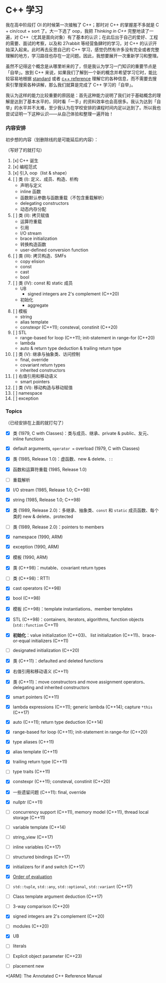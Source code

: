 # C++ 学习

我在高中阶段打 OI 的时候第一次接触了 C++；那时对 C++ 的掌握差不多就是 C + cin/cout + sort 了。大一下选了 oop，我把 _Thinking in C++_ 完整地读了一遍，对 C++（尤其是面向对象）有了基本的认识；在此后出于自己的爱好、工程的需要、面试的考察，以及和 27rabbit 等经营鱼肆时的学习，对 C++ 的认识开始深入起来。此时再去反思自己的 C++ 学习，感觉仍然有许多没有完全或者完整理解的地方，学习路径也存在一定问题。因此，我想要展开一次重新学习和整理。

虽然不记得这个概念是从哪里听来的了，但是我认为学习一门知识的重要节点是「自举」。放到 C++ 来说，如果我们了解到一个新的概念并希望学习它时，能比较容易地根据 [standard](https://timsong-cpp.github.io/cppwp/n4868/) 或者 [c++ reference](https://en.cppreference.com/w/) 理解它的各种信息，而不需要去搜索引擎搜索各种讲解，那么我们就算是完成了 C++ 学习的「自举」。

我认为这样的能力比较重要的原因是：首先这种能力说明了我们对于基础概念的理解是达到了基本水平的，同时看「一手」的资料效率也会高很多。我认为达到「自举」的水平并不太难，至少我认为在学校安排的课程时间内足以达到了。所以我也尝试证明一下这种认识——从自己体验和整理一遍开始！

### 内容安排

初步想的内容（划删除线的是可能延后的内容）：

（写好了的就打勾）

1. [x] C++ 诞生
1. [x] 编程范式
1. [x] 引入 oop（list & shape）
1. [ ] 类 (I): 定义、成员、构造、析构
    - 声明与定义
    - inline 函数
    - 函数默认参数与函数重载（不包含重载解析）
    - delegating constructors
    - 动态内存分配
2. [ ] 类 (II): 拷贝赋值
    - 运算符重载
    - 引用
    - I/O stream
    - brace initialization
    - 转换构造函数
    - user-defined conversion function
3. [ ] 类 (III): 拷贝构造、SMFs
    - copy elision
    - const
    - cast
    - bool
4. [ ] 类 (IV): const 和 static 成员
    - UB
        - signed integers are 2's complement (C++20)
    - 初始化
        - aggregate
6. [ ] 模板
    - string
    - alias template
    - constexpr (C++11); consteval, constinit (C++20)
7. [ ] STL
    - range-based for loop (C++11); init-statement in range-for (C++20)
    - lambda
    - auto & return type deduction & trailing return type
5. [ ] 类 (V): 继承与抽象类、访问控制
    - final, override
    - covariant return types
    - inherited constructors
6. [ ] 右值引用和移动语义
    - smart pointers
7. [ ] 类 (VI): 移动构造与移动赋值
8. [ ] namespace
9. [ ] exception

### Topics

（已经安排在上面的就打勾了）

- [x] 类 (1979, C with Classes)：类与成员、继承、private & public、友元、inline functions
- [x] default arguments, `operator =` overload (1979, C with Classes)
- [x] 类 (1985, Release 1.0)：虚函数、new & delete、`::`
- [x] 函数和运算符重载 (1985, Release 1.0)
- [ ] 重载解析
- [x] I/O stream (1985, Release 1.0; C++98)
- [x] string (1985, Release 1.0; C++98)
- [x] 类 (1989, Release 2.0)：多继承、抽象类、`const` 和 `static` 成员函数、每个类的 new & delete、protected
- [ ] 类 (1989, Release 2.0)：pointers to members
- [x] namespace (1990, ARM)
- [x] exception (1990, ARM)
- [x] 模板 (1990, ARM)
- [x] 类 (C++98)：mutable、covariant return types
- [ ] 类 (C++98)：RTTI
- [x] cast operators (C++98)
- [x] bool (C++98)
- [x] 模板 (C++98)：template instantiations、member templates
- [x] STL (C++98)：containers, iterators, algorithms, function objects (`std::function` C++11)
- [x] **初始化**：value initialization (C++03)、
list initialization (C++11)、brace-or-equal initializers (C++11)
- [ ] designated initialization (C++20)
- [x] 类 (C++11)：defaulted and deleted functions
- [x] 右值引用和移动语义 (C++11)
- [x] 类 (C++11)：move constructors and move assignment operators、delegating and inherited constructors
- [x] smart pointers (C++11)
- [x] lambda expressions (C++11); generic lambda (C++14); capture `*this` (C++17)
- [x] auto (C++11); return type deduction (C++14)
- [x] range-based for loop (C++11); init-statement in range-for (C++20)
- [x] type aliases (C++11)
- [x] alias template (C++11)
- [x] trailing return type (C++11)
- [ ] type traits (C++11)
- [x] constexpr (C++11); consteval, constinit (C++20)
- [x] 一些遗留问题 (C++11): final, override
- [x] nullptr (C++11)
- [ ] concurrency support (C++11), memory model (C++11), thread local storage (C++11)
- [ ] variable template (C++14)
- [ ] string_view (C++17)
- [ ] inline variables (C++17)
- [ ] structured bindings (C++17)
- [x] initializers for if and switch (C++17)
- [x] [Order of evaluation](https://en.cppreference.com/w/cpp/language/eval_order)
- [ ] `std::tuple`, `std::any`, `std::optional`, `std::variant` (C++17)
- [ ] Class template argument deduction (C++17)
- [ ] 3-way comparison (C++20)
- [x] signed integers are 2's complement (C++20)
- [ ] modules (C++20)
- [x] UB
- [ ] literals
- [ ] Explicit object parameter (C++23)
- [ ] placement new


*[ARM]: The Annotated C++ Reference Manual